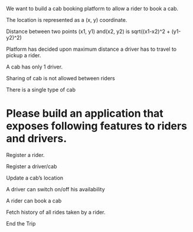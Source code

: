 We want to build a cab booking platform to allow a rider to book a cab.

The location is represented as a (x, y) coordinate.

Distance between two points (x1, y1) and(x2, y2) is sqrt((x1-x2)^2 + (y1-y2)^2)

Platform has decided upon maximum distance a driver has to travel to pickup a rider.

A cab has only 1 driver.

Sharing of cab is not allowed between riders

There is a single type of cab

# Please build an application that exposes following features to riders and drivers.

Register a rider.

Register a driver/cab

Update a cab’s location

A driver can switch on/off his availability

A rider can book a cab

Fetch history of all rides taken by a rider.

End the Trip
